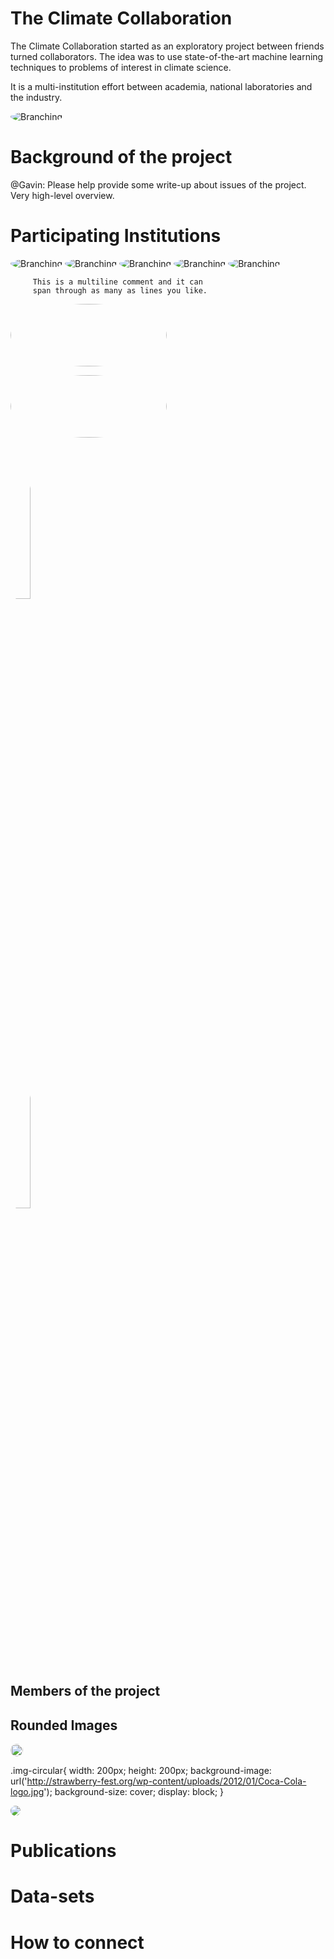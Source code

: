 # The Climate Collaboration

The Climate Collaboration started as an exploratory project between friends turned collaborators. The idea was to use state-of-the-art machine learning techniques to problems of interest in climate science.

It is a multi-institution effort between academia, national laboratories and the industry.


![Branching](https://guides.github.com/activities/hello-world/branching.png)

# Background of the project


@Gavin: Please help provide some write-up about issues of the project. Very high-level overview.

# Participating Institutions

![Branching](https://github.com/turbulenceai/climate-consortium/blob/master/assets/img/UMass.png)
![Branching](https://github.com/turbulenceai/climate-consortium/blob/master/assets/img/LANL.png)
![Branching](https://github.com/turbulenceai/climate-consortium/blob/master/assets/img/NVIDIA.png)
![Branching](https://github.com/turbulenceai/climate-consortium/blob/master/assets/img/UToronto.png)
![Branching](https://github.com/turbulenceai/climate-consortium/blob/master/assets/img/DKI.jpeg)



         This is a multiline comment and it can
         span through as many as lines you like.
<p> <img src="https://github.com/turbulenceai/climate-consortium/blob/master/assets/img/UMass.png" width="250" height="100"></p>
<p> <img src="https://github.com/turbulenceai/climate-consortium/blob/master/assets/img/LANL.png" width="250" height="100"></p>


<div class="row">
  <div class="column">
    <img src="https://github.com/turbulenceai/climate-consortium/blob/master/assets/img/LANL.png" alt="Snow" style="width:25%">
  </div>
  <div class="column">
    <img src="https://github.com/turbulenceai/climate-consortium/blob/master/assets/img/UMass.png" alt="Forest" style="width:25%">
  </div>
</div>

## Members of the project

<html>
<head>
<meta name="viewport" content="width=device-width, initial-scale=1">
<style>
img {
  border-radius: 50%;
}
</style>
</head>
<body>

<h2>Rounded Images</h2>

<img src="https://github.com/turbulenceai/climate-consortium/blob/master/assets/img/LANL.png" alt="Avatar" style="width:20px">

</body>
</html> 

<div class="img-circular"></div>

.img-circular{
 width: 200px;
 height: 200px;
 background-image: url('http://strawberry-fest.org/wp-content/uploads/2012/01/Coca-Cola-logo.jpg');
 background-size: cover;
 display: block;
}

<img class="img-circle" src="https://github.com/turbulenceai/climate-consortium/blob/master/assets/img/LANL.png">

# Publications


# Data-sets



# How to connect
